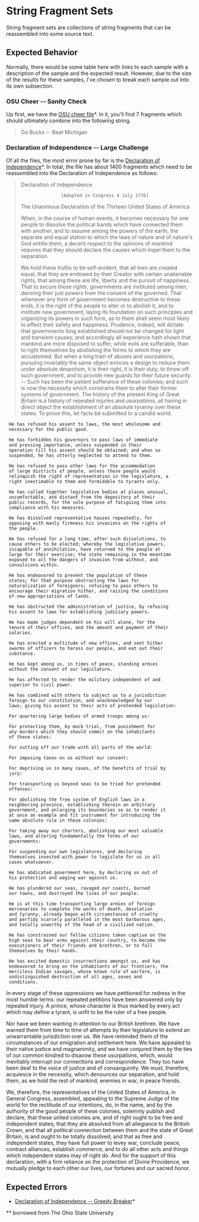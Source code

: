 # String Fragment Sets

String fragment sets are collections of string fragments that can be
reassembled into some source text. 

## Expected Behavior

Normally, there would be some table here with links to each sample with
a description of the sample and the expected result. However, due to
the size of the results for these samples, I've chosen to break each sample
out into its own subsection.

### OSU Cheer -- Sanity Check

Up first, we have the [OSU cheer file][1]\*. In it, you'll
find 7 fragments which should ultimately combine into the following
string.

> Go Bucks -- Beat Michigan

### Declaration of Independence -- Large Challenge

Of all the files, the most error prone by far is the [Declaration of
Independence][3]\*. In total, the file has about 1400 fragments which need
to be reassembled into the Declaration of Independence as follows:

> Declaration of Independence
>
>                    [Adopted in Congress 4 July 1776]
>
>
>
>    The Unanimous Declaration of the Thirteen United States of America
>
> When, in the course of human events, it becomes necessary for one people to 
> dissolve the political bands which have connected them with another, and to 
> assume among the powers of the earth, the separate and equal station to 
> which the laws of nature and of nature's God entitle them, a decent respect 
> to the opinions of mankind requires that they should declare the causes 
> which impel them to the separation.
>
> We hold these truths to be self-evident, that all men are created equal, 
> that they are endowed by their Creator with certain unalienable rights, that 
> among these are life, liberty and the pursuit of happiness. That to secure 
> these rights, governments are instituted among men, deriving their just 
> powers from the consent of the governed. That whenever any form of 
> government becomes destructive to these ends, it is the right of the people 
to alter or to abolish it, and to institute new government, laying its 
foundation on such principles and organizing its powers in such form, as to 
them shall seem most likely to effect their safety and happiness. Prudence, 
indeed, will dictate that governments long established should not be changed 
for light and transient causes; and accordingly all experience hath shown 
that mankind are more disposed to suffer, while evils are sufferable, than 
to right themselves by abolishing the forms to which they are accustomed. 
But when a long train of abuses and usurpations, pursuing invariably the 
same object evinces a design to reduce them under absolute despotism, it is 
their right, it is their duty, to throw off such government, and to provide 
new guards for their future security. -- Such has been the patient 
sufferance of these colonies; and such is now the necessity which constrains 
them to alter their former systems of government. The history of the present 
King of Great Britain is a history of repeated injuries and usurpations, all 
having in direct object the establishment of an absolute tyranny over these 
states. To prove this, let facts be submitted to a candid world.

     He has refused his assent to laws, the most wholesome and
     necessary for the public good.

     He has forbidden his governors to pass laws of immediate
     and pressing importance, unless suspended in their
     operation till his assent should be obtained; and when so
     suspended, he has utterly neglected to attend to them. 

     He has refused to pass other laws for the accommodation
     of large districts of people, unless those people would
     relinquish the right of representation in the legislature, a
     right inestimable to them and formidable to tyrants only. 

     He has called together legislative bodies at places unusual,
     uncomfortable, and distant from the depository of their
     public records, for the sole purpose of fatiguing them into
     compliance with his measures.

     He has dissolved representative houses repeatedly, for
     opposing with manly firmness his invasions on the rights of
     the people.

     He has refused for a long time, after such dissolutions, to
     cause others to be elected; whereby the legislative powers,
     incapable of annihilation, have returned to the people at
     large for their exercise; the state remaining in the meantime
     exposed to all the dangers of invasion from without, and
     convulsions within.

     He has endeavored to prevent the population of these
     states; for that purpose obstructing the laws for
     naturalization of foreigners; refusing to pass others to
     encourage their migration hither, and raising the conditions
     of new appropriations of lands.

     He has obstructed the administration of justice, by refusing
     his assent to laws for establishing judiciary powers.

     He has made judges dependent on his will alone, for the
     tenure of their offices, and the amount and payment of their
     salaries.

     He has erected a multitude of new offices, and sent hither
     swarms of officers to harass our people, and eat out their
     substance.

     He has kept among us, in times of peace, standing armies
     without the consent of our legislature.

     He has affected to render the military independent of and
     superior to civil power.

     He has combined with others to subject us to a jurisdiction
     foreign to our constitution, and unacknowledged by our
     laws; giving his assent to their acts of pretended legislation:

     For quartering large bodies of armed troops among us:

     For protecting them, by mock trial, from punishment for
     any murders which they should commit on the inhabitants
     of these states:

     For cutting off our trade with all parts of the world:

     For imposing taxes on us without our consent:

     For depriving us in many cases, of the benefits of trial by
     jury:

     For transporting us beyond seas to be tried for pretended
     offenses:

     For abolishing the free system of English laws in a
     neighboring province, establishing therein an arbitrary
     government, and enlarging its boundaries so as to render it
     at once an example and fit instrument for introducing the
     same absolute rule in these colonies:

     For taking away our charters, abolishing our most valuable
     laws, and altering fundamentally the forms of our
     governments:

     For suspending our own legislatures, and declaring
     themselves invested with power to legislate for us in all
     cases whatsoever.

     He has abdicated government here, by declaring us out of
     his protection and waging war against us.

     He has plundered our seas, ravaged our coasts, burned
     our towns, and destroyed the lives of our people.

     He is at this time transporting large armies of foreign
     mercenaries to complete the works of death, desolation
     and tyranny, already begun with circumstances of cruelty
     and perfidy scarcely paralleled in the most barbarous ages,
     and totally unworthy of the head of a civilized nation.

     He has constrained our fellow citizens taken captive on the
     high seas to bear arms against their country, to become the
     executioners of their friends and brethren, or to fall
     themselves by their hands.

     He has excited domestic insurrections amongst us, and has
     endeavored to bring on the inhabitants of our frontiers, the
     merciless Indian savages, whose known rule of warfare, is
     undistinguished destruction of all ages, sexes and
     conditions.

In every stage of these oppressions we have petitioned for redress in the 
most humble terms: our repeated petitions have been answered only by 
repeated injury. A prince, whose character is thus marked by every act which 
may define a tyrant, is unfit to be the ruler of a free people.

Nor have we been wanting in attention to our British brethren. We have 
warned them from time to time of attempts by their legislature to extend an 
unwarrantable jurisdiction over us. We have reminded them of the 
circumstances of our emigration and settlement here. We have appealed to 
their native justice and magnanimity, and we have conjured them by the ties 
of our common kindred to disavow these usurpations, which, would inevitably 
interrupt our connections and correspondence. They too have been deaf to the 
voice of justice and of consanguinity. We must, therefore, acquiesce 
in the necessity, which denounces our separation, and hold them, as we hold 
the rest of mankind, enemies in war, in peace friends.

We, therefore, the representatives of the United States of America, in 
General Congress, assembled, appealing to the Supreme Judge of the world for 
the rectitude of our intentions, do, in the name, and by the authority of 
the good people of these colonies, solemnly publish and declare, that these 
united colonies are, and of right ought to be free and independent states; 
that they are absolved from all allegiance to the British Crown, and that 
all political connection between them and the state of Great Britain, is and 
ought to be totally dissolved; and that as free and independent states, they 
have full power to levey war, conclude peace, contract alliances, establish 
commerce, and to do all other acts and things which independent states may 
of right do. And for the support of this declaration, with a firm reliance 
on the protection of Divine Providence, we mutually pledge to each other our 
lives, our fortunes and our sacred honor.

## Expected Errors

- [Declaration of Independence -- Greedy Breaker][2]\*

*\* borrowed from The Ohio State University

[1]: cheer-8-2.txt
[2]: declaration-50-8.txt
[3]: declaration-50-10.txt
